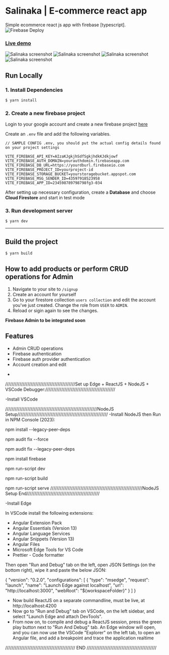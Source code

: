 # Salinaka | E-commerce react app
Simple ecommerce react js app with firebase [typescript].
![Firebase Deploy](https://github.com/jgudo/ecommerce-react/workflows/Firebase%20Deploy/badge.svg)

### [Live demo](https://salinaka-ecommerce.web.app/)

![Salinaka screenshot](https://raw.githubusercontent.com/jgudo/ecommerce-react/master/static/screeny1.png)
![Salinaka screenshot](https://raw.githubusercontent.com/jgudo/ecommerce-react/master/static/screeny2.png)
![Salinaka screenshot](https://raw.githubusercontent.com/jgudo/ecommerce-react/master/static/screeny3.png)
![Salinaka screenshot](https://raw.githubusercontent.com/jgudo/ecommerce-react/master/static/screeny7.png)

## Run Locally
### 1. Install Dependencies
```sh
$ yarn install
```

### 2. Create a new firebase project
Login to your google account and create a new firebase project [here](https://console.firebase.google.com/u/0/)

Create an `.env` file and add the following variables.

```
// SAMPLE CONFIG .env, you should put the actual config details found on your project settings

VITE_FIREBASE_API_KEY=AIzaKJgkjhSdfSgkjhdkKJdkjowf
VITE_FIREBASE_AUTH_DOMAIN=yourauthdomin.firebaseapp.com
VITE_FIREBASE_DB_URL=https://yourdburl.firebaseio.com
VITE_FIREBASE_PROJECT_ID=yourproject-id
VITE_FIREBASE_STORAGE_BUCKET=yourstoragebucket.appspot.com
VITE_FIREBASE_MSG_SENDER_ID=43597918523958
VITE_FIREBASE_APP_ID=234598789798798fg3-034

``` 

After setting up necessary configuration,
create a **Database** and choose **Cloud Firestore** and start in test mode

### 3. Run development server
```sh 
$ yarn dev
```

---

## Build the project
```sh
$ yarn build
```

## How to add products or perform CRUD operations for Admin
1. Navigate to your site to `/signup`
2. Create an account for yourself
3. Go to your firestore collection `users collection` and edit the account you've just created. Change the role from `USER` to `ADMIN`.
4. Reload or sigin again to see the changes. 

**Firebase Admin to be integrated soon**

## Features

* Admin CRUD operations
* Firebase authentication
* Firebase auth provider authentication
* Account creation and edit

-


////////////////////////////////////////////Set up Edge + ReactJS + NodeJS + VSCode Debugger:////////////////////////////////////////////

-Install VSCode

//////////////////////////////////////////////////////////NodeJS Setup/////////////////////////////////////////////////////////
-Install NodeJS then Run in NPM Console (2023):

npm install --legacy-peer-deps

npm audit fix --force

npm audit fix --legacy-peer-deps

npm install firebase

npm run-script dev

npm run-script build

npm run-script serve
//////////////////////////////////////////////////////////NodeJS Setup End//////////////////////////////////////////////

-Install Edge

In VSCode install the following extensions:

- Angular Extension Pack
- Angular Essentials (Version 13)
- Angular Language Services
- Angular Snippets (Version 13)
- Angular Files
- Microsoft Edge Tools for VS Code
- Prettier - Code formatter


Then open "Run and Debug" tab on the left, open JSON Settings (on the bottom right), wipe it and paste the below JSON:

{
  "version": "0.2.0",
  "configurations": [
    {
      "type": "msedge",
      "request": "launch",
      "name": "Launch Edge against localhost",
      "url": "http://localhost:3000",
      "webRoot": "${workspaceFolder}"
    }
  ]
}

- Now build ReactJS on a separate commandline, must be live, at http://localhost:4200
- Now go to "Run and Debug" tab on VSCode, on the left sidebar, and select "Launch Edge and attach DevTools".
- From now on, to compile and debug a ReactJS session, press the green play button next to "Run And Debug" tab. 
  An Edge window will open, and you can now use the VSCode "Explorer" on the left tab, to open an Angular file, and add
  a breakpoint and trace the application realtime

//////////////////////////////////////////// END ////////////////////////////////////////////

